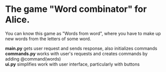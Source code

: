 # The game "Word combinator" for Alice.
You can know this game as "Words from word", where you have to make up new words from the letters of some word.

<b>main.py</b> gets user request and sends response, also initializes commands<br>
<b>commands.py</b> works with user's requests and creates commands by adding @command(words)<br>
<b>ui.py</b> simplifies work with user interface, particularly with buttons
